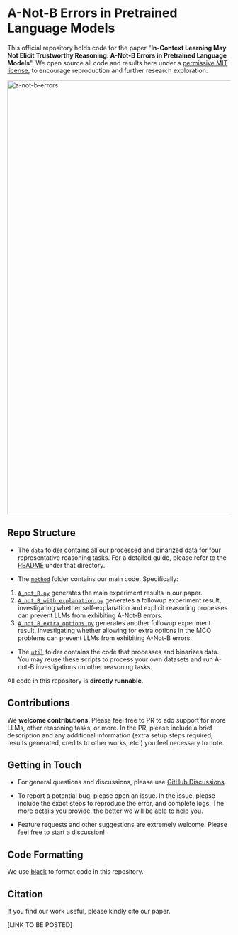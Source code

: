 # A-Not-B Errors in Pretrained Language Models

This official repository holds code for the paper "**In-Context Learning May Not Elicit Trustworthy Reasoning: A-Not-B Errors in Pretrained Language Models**". We open source all code and results here under a [permissive MIT license](LICENSE), to encourage reproduction and further research exploration.

<img width="977" alt="a-not-b-errors" src="https://github.com/user-attachments/files/16986949/Cog_AnotB.pdf">

## Repo Structure

* The [`data`](data) folder contains all our processed and binarized data for four representative reasoning tasks. For a detailed guide, please refer to the [README](data/README.md) under that directory.

* The [`method`](method) folder contains our main code. Specifically:

1) [`A_not_B.py`](method/A_not_B.py) generates the main experiment results in our paper.
2) [`A_not_B_with_explanation.py`](method/A_not_B_with_explanation.py) generates a followup experiment result, investigating whether self-explanation and explicit reasoning processes can prevent LLMs from exhibiting A-Not-B errors.
3) [`A_not_B_extra_options.py`](method/A_not_B_extra_options.py) generates another followup experiment result, investigating whether allowing for extra options in the MCQ problems can prevent LLMs from exhibiting A-Not-B errors.

* The [`util`](util) folder contains the code that processes and binarizes data. You may reuse these scripts to process your own datasets and run A-not-B investigations on other reasoning tasks.

All code in this repository is **directly runnable**.

## Contributions

We **welcome contributions**. Please feel free to PR to add support for more LLMs, other reasoning tasks, or more. In the PR, please include a brief description and any additional information (extra setup steps required, results generated, credits to other works, etc.) you feel necessary to note.

## Getting in Touch

* For general questions and discussions, please use [GitHub Discussions](https://github.com/lean-dojo/LeanCopilot/discussions). 

* To report a potential bug, please open an issue. In the issue, please include the exact steps to reproduce the error, and complete logs. The more details you provide, the better we will be able to help you.

* Feature requests and other suggestions are extremely welcome. Please feel free to start a discussion!

## Code Formatting

We use [black](https://github.com/psf/black) to format code in this repository.

## Citation

If you find our work useful, please kindly cite our paper.

[LINK TO BE POSTED]
